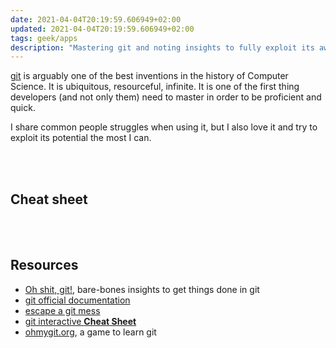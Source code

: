 ```yaml
---
date: 2021-04-04T20:19:59.606949+02:00
updated: 2021-04-04T20:19:59.606949+02:00
tags: geek/apps
description: "Mastering git and noting insights to fully exploit its awesomeness"
---
```

[git](https://git-scm.com "git") is arguably one of the best inventions in the history of Computer Science. It is ubiquitous, resourceful, infinite. It is one of the first thing developers (and not only them) need to master in order to be proficient and quick.

I share common people struggles when using it, but I also love it and try to exploit its potential the most I can.

<br>
<br>

## Cheat sheet

<br>
<br>

## Resources

- [Oh shit, git!](https://dangitgit.com/), bare-bones insights to get things done in git
- [git official documentation](https://git-scm.com/doc)
- [escape a git mess](http://justinhileman.info/article/git-pretty/git-pretty.png)
- [git interactive **Cheat Sheet**](https://ndpsoftware.com/git-cheatsheet.html)
- [ohmygit.org](https://ohmygit.org "Oh My Git!"), a game to learn git
